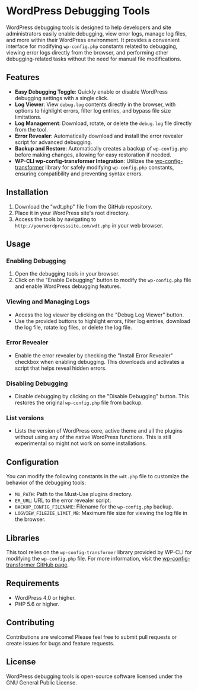 # WordPress Debugging Tools

WordPress debugging tools is designed to help developers and site administrators easily enable debugging, view error logs, manage log files, and more within their WordPress environment. It provides a convenient interface for modifying `wp-config.php` constants related to debugging, viewing error logs directly from the browser, and performing other debugging-related tasks without the need for manual file modifications.

## Features

- **Easy Debugging Toggle**: Quickly enable or disable WordPress debugging settings with a single click.
- **Log Viewer**: View `debug.log` contents directly in the browser, with options to highlight errors, filter log entries, and bypass file size limitations.
- **Log Management**: Download, rotate, or delete the `debug.log` file directly from the tool.
- **Error Revealer**: Automatically download and install the error revealer script for advanced debugging.
- **Backup and Restore**: Automatically creates a backup of `wp-config.php` before making changes, allowing for easy restoration if needed.
- **WP-CLI wp-config-transformer Integration**: Utilizes the [wp-config-transformer](https://github.com/wp-cli/wp-config-transformer) library for safely modifying `wp-config.php` constants, ensuring compatibility and preventing syntax errors.

## Installation

1. Download the "wdt.php" file from the GitHub repository.
2. Place it in your WordPress site's root directory.
3. Access the tools by navigating to `http://yourwordpresssite.com/wdt.php` in your web browser.

## Usage

### Enabling Debugging

1. Open the debugging tools in your browser.
2. Click on the "Enable Debugging" button to modify the `wp-config.php` file and enable WordPress debugging features.

### Viewing and Managing Logs

- Access the log viewer by clicking on the "Debug Log Viewer" button.
- Use the provided buttons to highlight errors, filter log entries, download the log file, rotate log files, or delete the log file.

### Error Revealer

- Enable the error revealer by checking the "Install Error Revealer" checkbox when enabling debugging. This downloads and activates a script that helps reveal hidden errors.

### Disabling Debugging

- Disable debugging by clicking on the "Disable Debugging" button. This restores the original `wp-config.php` file from backup.

### List versions

- Lists the version of WordPress core, active theme and all the plugins without using any of the native WordPress functions. This is still experimental so might not work on some installations. 

## Configuration

You can modify the following constants in the `wdt.php` file to customize the behavior of the debugging tools:

- `MU_PATH`: Path to the Must-Use plugins directory.
- `ER_URL`: URL to the error revealer script.
- `BACKUP_CONFIG_FILENAME`: Filename for the `wp-config.php` backup.
- `LOGVIEW_FILEZIE_LIMIT_MB`: Maximum file size for viewing the log file in the browser.

## Libraries

This tool relies on the `wp-config-transformer` library provided by WP-CLI for modifying the `wp-config.php` file. For more information, visit the [wp-config-transformer GitHub page](https://github.com/wp-cli/wp-config-transformer).

## Requirements

- WordPress 4.0 or higher.
- PHP 5.6 or higher.

## Contributing

Contributions are welcome! Please feel free to submit pull requests or create issues for bugs and feature requests.

## License

WordPress debugging tools is open-source software licensed under the GNU General Public License.
